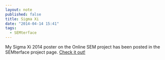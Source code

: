 ```yaml
---
layout: note
published: false
title: Sigma Xi
date: "2014-04-14 15:41"
tags: 
  - SEMterface
---
```


My Sigma Xi 2014 poster on the Online SEM project has been posted in the SEMterface project page.  [Check it out!](/media/Sigma-Xi-Poster-web.pdf)
